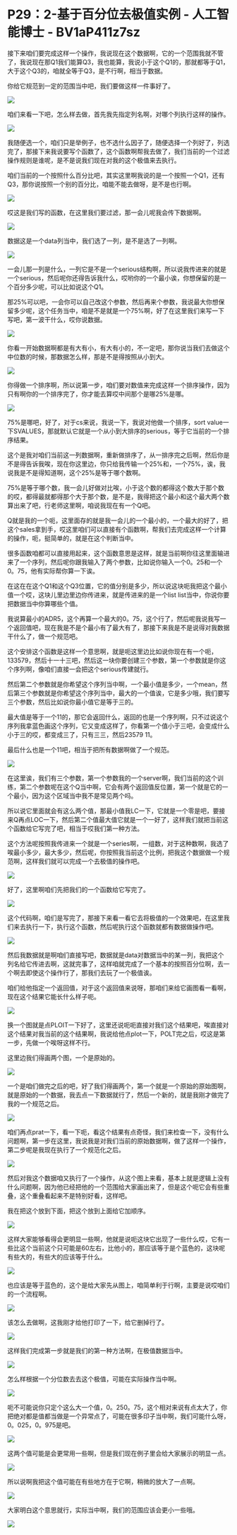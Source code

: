 # P29：2-基于百分位去极值实例 - 人工智能博士 - BV1aP411z7sz

接下来咱们要完成这样一个操作，我说现在这个数据啊，它的一个范围我就不管了，我说现在那Q1我们能算Q3，我也能算，我说小于这个Q1的，那就都等于Q1，大于这个Q3的，咱就全等于Q3，是不行啊，相当于数据。

你给它规范到一定的范围当中吧，我们要做这样一件事好了。

![](img/68010a80172fc1f2215f0535db075163_1.png)

咱们来看一下吧，怎么样去做，首先我先指定列名啊，对哪个列执行这样的操作。

![](img/68010a80172fc1f2215f0535db075163_3.png)

我随便选一个，咱们只是举例子，也不选什么因子了，随便选择一个列好了，列选完了，那接下来我说要写个函数了，这个函数啊帮我去做了，我们当前的一个过滤操作规则是谁呢，是不是说我们现在对我的这个极值来去执行。

咱们当前的一个按照什么百分比吧，其实这里啊我说的是一个按照一个Q1，还有Q3，那你说按照一个别的百分比，咱能不能去做呀，是不是也行啊。



![](img/68010a80172fc1f2215f0535db075163_5.png)

哎这是我们写的函数，在这里我们要过滤，那一会儿呢我会传下数据啊。

![](img/68010a80172fc1f2215f0535db075163_7.png)

数据这是一个data列当中，我们选了一列，是不是选了一列啊。

![](img/68010a80172fc1f2215f0535db075163_9.png)

一会儿那一列是什么，一列它是不是一个serious结构啊，所以说我传进来的就是一个serious，然后呢你还得告诉我什么，哎哟你的一个最小诶，你想保留的是一个百分多少呢，可以比如说这个Q1。

那25%可以吧，一会你可以自己改这个参数，然后再来个参数，我说最大你想保留多少呢，这个任务当中，咱是不是就是一个75%啊，好了在这里我们来写一下写吧，第一波干什么，哎你说数据。



![](img/68010a80172fc1f2215f0535db075163_11.png)

你看一开始数据啊都是有大有小，有大有小的，不一定吧，那你说当我们去做这个中位数的时候，那数据怎么样，那是不是得按照从小到大。



![](img/68010a80172fc1f2215f0535db075163_13.png)

你得做一个排序啊，所以说第一步，咱们要对数值来完成这样一个排序操作，因为只有啊你的一个排序完了，你才能去算哎中间那个是哪25%是哪。



![](img/68010a80172fc1f2215f0535db075163_15.png)

75%是哪吧，好了，对于cs来说，我说一下，我说对他做一个排序，sort value一下SVALUES，那就默认它就是一个从小到大排序的serious，等于它当前的一个排序结果。

这个是我对咱们当前这一列数据啊，重新做排序了，从一排序完之后啊，然后你是不是得告诉我唉，现在你这里边，你只给我传输一个25%和，一个75%，诶，我说我是不是得知道啊，这个25%是等于哪个数啊。

75%是等于哪个数，我一会儿好做对比唉，小于这个数的都得这个数大于那个数的哎，都得最就都得那个大于那个数，是不是，我得把这个最小和这个最大两个数算出来了吧，行老师这里啊，咱说我现在有一个Q吧。

Q就是我的一个呃，这里面存的就是我一会儿的一个最小的，一个最大的好了，把这个sales拿到手，哎这里咱们可以直接有个函数啊，帮我们去完成这样一个计算的操作，呃，挺简单的，就是在这个判断当中。

很多函数咱都可以直接用起来，这个函数意思是这样，就是当前啊你往这里面输进来了一个序列，然后呢你跟我输入了两个参数，比如说你输入一个0。25和一个0。75，他有实际帮你算一下诶。

在这在在这个Q1和这个Q3位置，它的值分别是多少，所以说这块呃我把这个最小值一个哎，这块儿里边里边你传进来，就是传进来的是一个list list当中，你说你要把数据当中你算哪些个值。

我说算最小的ADR5，这个再算一个最大的0。75，这个行了，然后呢我说我写一个返回值吧，现在我是不是个最小有了最大有了，那接下来我是不是说得对我数据干什么了，做一个规范吧。

这个安排这个函数是这样一个意思啊，就是呃这里边比如说你现在有一个呃，133579，然后十一十三吧，然后这一块你要创建三个参数，第一个参数就是你这个序列啊，像咱们直接一会把这个serious传建就行。

然后第二个参数就是你希望这个序列当中啊，一个最小值是多少，一个mean，然后第三个参数就是你希望这个序列当中，最大的一个值诶，它是多少哦，我们要写三个参数，然后比如说你最小值它是等于三的。

最大值是等于一个11的，那它会返回什么，返回的也是一个序列啊，只不过说这个序列我拿蓝色画这个序列，它又变成这样了，你看第一个值小于三吧，会变成什么小于三的哎，都变成三了，只有三三，然后23579 11。

最后什么也是一个11吧，相当于把所有数据啊做了一个规范。

![](img/68010a80172fc1f2215f0535db075163_17.png)

在这里诶，我们有三个参数，第一个参数我的一个server啊，我们当前的这个训练，第二个参数呢在这个Q当中啊，它会有两个返回值反位置，第一个就是它的一个最小，因为这个区域当中我不是常见两个吗。

所以说它里面就会有这么两个值，那最小值我LC一下，它就是一个零是吧，要接来Q再点LOC一下，然后第二个值最大值它就是一个一好了，这样我们就把当前这个函数给它写完了吧，相当于哎我们第一种方法。

这个方法呢按照我传进来一个就是一个series啊，一组数，对于这种数啊，我选了唉最小多少，最大多少，然后呢，你按照我当前这个比例，把我这个数据做一个规范啊，这样我们就可以完成一个去极值的操作吧。



![](img/68010a80172fc1f2215f0535db075163_19.png)

好了，这里啊咱们先把我们的一个函数给它写完了。

![](img/68010a80172fc1f2215f0535db075163_21.png)

这个代码啊，咱们是写完了，那接下来看一看它去将极值的一个效果吧，在这里我们来去执行一下，执行这个函数，然后呢执行这个函数就都有数据做操作吧。



![](img/68010a80172fc1f2215f0535db075163_23.png)

然后我数据就是啊咱们直接写吧，数据就是data对数据当中的某一列，我把这个列名给它传进去啊，这就完事了，这样咱就完成了一个基本的按照百分位啊，去一个啊去即使这个操作行了，那我们去玩了一个极值诶。

咱们给他指定一个返回值，对于这个返回值来说呀，那咱们来给它画图看一看啊，现在这个结果它能长什么样子呃。



![](img/68010a80172fc1f2215f0535db075163_25.png)

换一个图就是点PLOIT一下好了，这里还说呃呃直接对我们这个结果吧，唉直接对这个结果对我当前的这个结果啊，我说给他点plot一下，POLT完之后，哎这是第一步，先做一个唉呀这样不行。

这里边我们得画两个图，一个是原始的。

![](img/68010a80172fc1f2215f0535db075163_27.png)

一个是咱们做完之后的吧，好了我们得画两个，第一个就是一个原始的原始图啊，就是原始的一个数据，我去点一下数据就行了，然后一个新的，就是我刚才做完了我的一个规范之后。



![](img/68010a80172fc1f2215f0535db075163_29.png)

咱们再点prat一下，看一下呃，看这个结果有点奇怪，我们来检查一下，没有什么问题啊，第一步在这里，我说我是对我们当前的原始数据啊，做了这样一个操作，第二步呢是我现在执行了一个规范化之后。



![](img/68010a80172fc1f2215f0535db075163_31.png)

然后对我这个数据咱又执行了一个操作，从这个图上来看，基本上就是逻辑上没有什么问题啊，因为他已经把他的一个范围给大家画出来了，但是这个呃它会有些重叠，这个重叠看起来不是特别好看，这样吧。

我在把这个放到下面，把这个放到上面给它加顺序。

![](img/68010a80172fc1f2215f0535db075163_33.png)

这样大家能够看得会更明显一些啊，他就是说呃这块它出现了一些什么哎，它有一些比这个当前这个只可能是60左右，比他小的，那应该等于是个蓝色的，这块呢有些大的，有些大的应该等于什么。



![](img/68010a80172fc1f2215f0535db075163_35.png)

也应该是等于蓝色的，这个是给大家先从图上，咱简单利于行啊，主要是说哎咱们的一个流程啊。

![](img/68010a80172fc1f2215f0535db075163_37.png)

该怎么去做啊，这我刚才给他打印了一下，给它删掉行了。

![](img/68010a80172fc1f2215f0535db075163_39.png)

这样我们完成第一步就是我们的第一种方法啊，在极值数据当中。

![](img/68010a80172fc1f2215f0535db075163_41.png)

怎么样根据一个分位数去去这个极值，可能在实际操作当中啊。

![](img/68010a80172fc1f2215f0535db075163_43.png)

呃不可能说你只定个这么大一个值，0。250。75，这个相对来说有点太大了，你把绝对都是值都当做是一个异常点了，可能在很多印子当中啊，我们可能什么呀，0。025，0。975是吧。



![](img/68010a80172fc1f2215f0535db075163_45.png)

这两个值可能是会更常用一些啊，但是我们现在例子里会给大家展示的明显一点。

![](img/68010a80172fc1f2215f0535db075163_47.png)

所以说啊我把这个值可能在有些地方在于它啊，稍微的放大了一点啊。

![](img/68010a80172fc1f2215f0535db075163_49.png)

大家明白这个意思就行，实际当中啊，我们的范围应该会更小一些哦。

![](img/68010a80172fc1f2215f0535db075163_51.png)
